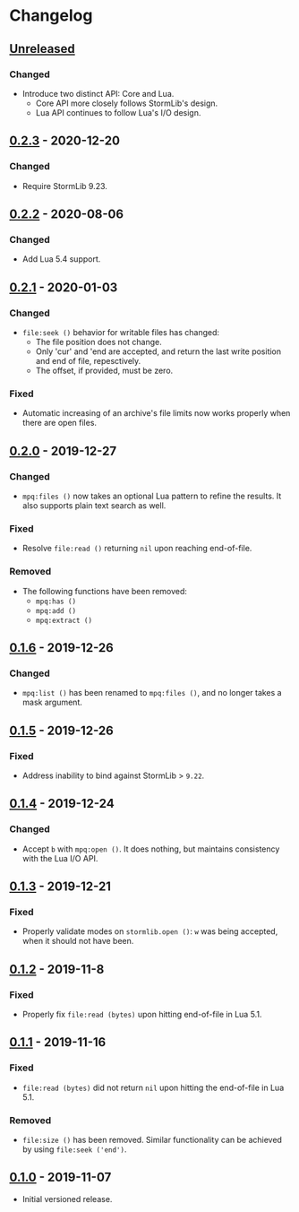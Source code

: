 # Changelog

## [Unreleased]
### Changed
- Introduce two distinct API: Core and Lua.
    - Core API more closely follows StormLib's design.
    - Lua API continues to follow Lua's I/O design.

## [0.2.3] - 2020-12-20
### Changed
- Require StormLib 9.23.

## [0.2.2] - 2020-08-06
### Changed
- Add Lua 5.4 support.

## [0.2.1] - 2020-01-03
### Changed
- `file:seek ()` behavior for writable files has changed:
  - The file position does not change.
  - Only 'cur' and 'end are accepted, and return the last write position and
    end of file, repesctively.
  - The offset, if provided, must be zero.

### Fixed
- Automatic increasing of an archive's file limits now works properly when
  there are open files.

## [0.2.0] - 2019-12-27
### Changed
- `mpq:files ()` now takes an optional Lua pattern to refine the results.
  It also supports plain text search as well.

### Fixed
- Resolve `file:read ()` returning `nil` upon reaching end-of-file.

### Removed
- The following functions have been removed:
  - `mpq:has ()`
  - `mpq:add ()`
  - `mpq:extract ()`

## [0.1.6] - 2019-12-26
### Changed
- `mpq:list ()` has been renamed to `mpq:files ()`, and no longer takes a
  mask argument.

## [0.1.5] - 2019-12-26
### Fixed
- Address inability to bind against StormLib > `9.22`.

## [0.1.4] - 2019-12-24
### Changed
- Accept `b` with `mpq:open ()`.  It does nothing, but maintains consistency
  with the Lua I/O API.

## [0.1.3] - 2019-12-21
### Fixed
- Properly validate modes on `stormlib.open ()`: `w` was being accepted,
  when it should not have been.

## [0.1.2] - 2019-11-8
### Fixed
- Properly fix `file:read (bytes)` upon hitting end-of-file in Lua 5.1.

## [0.1.1] - 2019-11-16
### Fixed
- `file:read (bytes)` did not return `nil` upon hitting the end-of-file in
  Lua 5.1.

### Removed
- `file:size ()` has been removed. Similar functionality can be achieved by
  using `file:seek ('end')`.

## [0.1.0] - 2019-11-07
- Initial versioned release.

[Unreleased]: https://github.com/nvs/lua-stormlib/compare/v0.2.3...HEAD
[0.2.3]: https://github.com/nvs/lua-stormlib/compare/v0.2.2...v0.2.3
[0.2.2]: https://github.com/nvs/lua-stormlib/compare/v0.2.1...v0.2.2
[0.2.1]: https://github.com/nvs/lua-stormlib/compare/v0.2.0...v0.2.1
[0.2.0]: https://github.com/nvs/lua-stormlib/compare/v0.1.6...v0.2.0
[0.1.6]: https://github.com/nvs/lua-stormlib/compare/v0.1.5...v0.1.6
[0.1.5]: https://github.com/nvs/lua-stormlib/compare/v0.1.4...v0.1.5
[0.1.4]: https://github.com/nvs/lua-stormlib/compare/v0.1.3...v0.1.4
[0.1.3]: https://github.com/nvs/lua-stormlib/compare/v0.1.2...v0.1.3
[0.1.2]: https://github.com/nvs/lua-stormlib/compare/v0.1.1...v0.1.2
[0.1.1]: https://github.com/nvs/lua-stormlib/compare/v0.1.0...v0.1.1
[0.1.0]: https://github.com/nvs/lua-stormlib/releases/tag/v0.1.0
